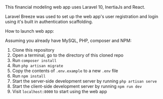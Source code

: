 This financial modeling web app uses Laravel 10, InertiaJs and React.

Laravel Breeze was used to set up the web app's user registration and login using it's built in authentication scaffolding.

How to launch web app:


Assuming you already have MySQL, PHP, composer and NPM:

1. Clone this repository
2. Open a terminal, go to the directory of this cloned repo
3. Run `composer install`
4. Run `php artisan migrate`
5. Copy the contents of `.env.example` to a new `.env` file
3. Run `npm install`
5. Start the server-side development server by running `php artisan serve`
6. Start the client-side development server by running `npm run dev`
7. Visit `localhost:8000` to start using the web app 
